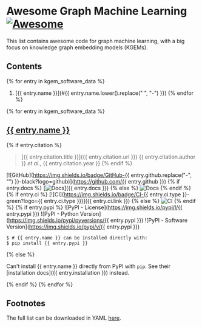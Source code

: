 # Awesome Graph Machine Learning [![Awesome](https://awesome.re/badge.svg)](https://awesome.re)

This list contains awesome code for graph machine learning, with a big
focus on knowledge graph embedding models (KGEMs).

## Contents

{% for entry in kgem_software_data %}
1. [{{ entry.name }}](#{{ entry.name.lower().replace(" ", "-") }})
{% endfor %}

{% for entry in kgem_software_data %}
## <a href="{% if entry.homepage %}{{ entry.homepage }}{% else %}https://github.com/{{ entry.github }}{% endif %}">{{ entry.name }}</a>

{% if entry.citation %}

> [{{ entry.citation.title }}]({{ entry.citation.url }})
> {{ entry.citation.author }} *et al.*, {{ entry.citation.year }}
{% endif %}

[![GitHub](https://img.shields.io/badge/GitHub-{{ entry.github.replace("-", "") }}-black?logo=github)](https://github.com/{{ entry.github }})
{% if entry.docs  %}
[![Docs](https://img.shields.io/badge/Docs-available-green?logo=gitbook)]({{ entry.docs }})
{% else %}
![Docs](https://img.shields.io/badge/Docs-missing-red?logo=gitbook)
{% endif %}
{% if entry.ci  %}
[![CI](https://img.shields.io/badge/CI-{{ entry.ci.type }}-green?logo={{ entry.ci.type }})]({{ entry.ci.link }})
{% else %}
![CI](https://img.shields.io/badge/CI-missing-red)
{% endif %}
{% if entry.pypi %}
![PyPI - License](https://img.shields.io/pypi/l/{{ entry.pypi }})
![PyPI - Python Version](https://img.shields.io/pypi/pyversions/{{ entry.pypi }})
![PyPI - Software Version](https://img.shields.io/pypi/v/{{ entry.pypi }})

```shell
$ # {{ entry.name }} can be installed directly with:
$ pip install {{ entry.pypi }}
```
{% else %}

Can't install {{ entry.name }} directly from PyPI with `pip`. See their [installation docs]({{ entry.installation }}) instead.

{% endif %}
{% endfor %}

## Footnotes

The full list can be downloaded in YAML
[here](https://raw.githubusercontent.com/pykeen/kgem-software-review/main/_data/software.yml).
